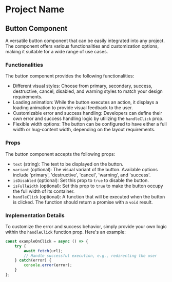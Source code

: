 # Project Name

## Button Component

A versatile button component that can be easily integrated into any project. The component offers various functionalities and customization options, making it suitable for a wide range of use cases.

### Functionalities

The button component provides the following functionalities:

- Different visual styles: Choose from primary, secondary, success, destructive, cancel, disabled, and warning styles to match your design requirements.
- Loading animation: While the button executes an action, it displays a loading animation to provide visual feedback to the user.
- Customizable error and success handling: Developers can define their own error and success handling logic by utilizing the `handleClick` prop.
- Flexible width options: The button can be configured to have either a full width or hug-content width, depending on the layout requirements.

### Props

The button component accepts the following props:

- `text` (string): The text to be displayed on the button.
- `variant` (optional): The visual variant of the button. Available options include 'primary', 'destructive', 'cancel', 'warning', and 'success'.
- `isDisabled` (optional): Set this prop to `true` to disable the button.
- `isFullWidth` (optional): Set this prop to `true` to make the button occupy the full width of its container.
- `handleClick` (optional): A function that will be executed when the button is clicked. The function should return a promise with a `void` result.

### Implementation Details

To customize the error and success behavior, simply provide your own logic within the `handleClick` function prop. Here's an example:

```jsx
const exampleOnClick = async () => {
    try {
        await fetch(url);
        // Handle successful execution, e.g., redirecting the user
    } catch(error) {
        console.error(error);
    }
};
